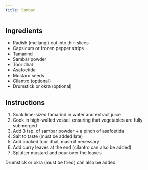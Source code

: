 ```yaml
---
title: Sambar
---
```


## Ingredients
- Radish (mullangi) cut into thin slices
- Capsicum or frozen pepper strips
- Tamarind
- Sambar powder
- Toor dhal
- Asafoetida
- Mustard seeds
- Cilantro (optional)
- Drumstick or okra (optional)

## Instructions

1. Soak lime-sized tamarind in water and extract juice
1. Cook in high-walled vessel, ensuring that vegetables are fully submerged
1. Add 3 tsp. of sambar powder + a pinch of asafoetida
1. Salt to taste (must be added late)
1. Add cooked toor dhal, mash if necessary
1. Add curry leaves at the end (cilantro can also be added)
1. Splutter mustard and pour over the leaves

Drumstick or okra (must be fried) can also be added.
